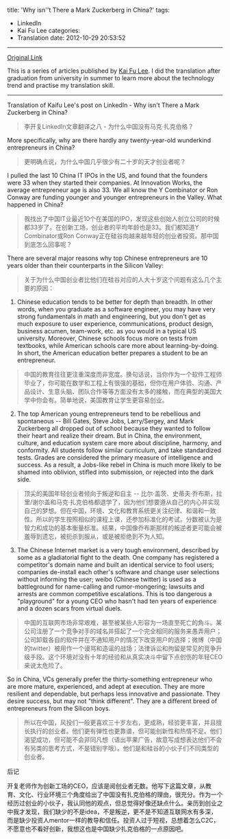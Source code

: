 title: 'Why isn''t There a Mark Zuckerberg in China?'
tags:
  - LinkedIn
  - Kai Fu Lee
categories:
  - Translation
date: 2012-10-29 20:53:52
---
[Original Link](https://www.linkedin.com/today/post/article/20121016140933-416648-why-isn-t-there-a-mark-zuckerberg-in-china)

This is a series of articles published by [Kai Fu Lee](https://www.linkedin.com/profile/view?id=416648&authType=name&authToken=GZNe&ref=CONTENT&goback=%2Empd2_*1_*1_*1_*1_*1_*1_20121002150727*5416648*5the*5chinese*5user*5is*5more*5like*5you*5than*5you*5think&trk=mp-ph-pn). I did the translation after graduation from university in summer to learn more about the technology trend and practise my translation skill.

---
Translation of Kaifu Lee's post on LinkedIn - Why isn't There a Mark Zuckerberg in China?
>李开复LinkedIn文章翻译之八 - 为什么中国没有马克·扎克伯格？

More specifically, why are there hardly any twenty-year-old wunderkind entrepreneurs in China?
>更明确点说，为什么中国几乎很少有二十岁的天才创业者呢？

I pulled the last 10 China IT IPOs in the US, and found that the founders were 33 when they started their companies. At Innovation Works, the average entrepreneur age is also 33. We all know the Y Combinator or Ron Conway are funding younger and younger entrepreneurs in the Valley. What happened in China?
>我找出了中国IT业最近10个在美国的IPO，发现这些创始人创立公司的时候都33岁了。在创新工场，创业者的平均年龄也是33。我们都知道Y Combinator或Ron Conway正在硅谷向越来越年轻的创业者投资。那中国到底怎么回事呢？

There are several major reasons why top Chinese entrepreneurs are 10 years older than their counterparts in the Silicon Valley:
>关于为什么中国创业者比他们在硅谷对应的人大十岁这个问题有这么几个主要的原因：

1. Chinese education tends to be better for depth than breadth. In other words, when you graduate as a software engineer, you may have very strong fundamentals in math and engineering, but you don't get as much exposure to user experience, communications, product design, business acumen, team-work, etc. as you would in a typical US university. Moreover, Chinese schools focus more on tests from textbooks, while American schools care more about learning-by-doing. In short, the American education better prepares a student to be an entrepreneur.
>中国的教育往往更注重深度而非宽度。换句话说，当你作为一个软件工程师毕业了，你可能在数学和工程上有很强的基础，但你在用户体验、沟通、产品设计、生意头脑、团队合作等等方面没有太多的接触，而在典型的美国大学中你会有。简单地说，美国教育让学生更容易创业。
2. The top American young entrepreneurs tend to be rebellious and spontaneous -- Bill Gates, Steve Jobs, Larry/Sergey, and Mark Zuckerberg all dropped out of school because they wanted to follow their heart and realize their dream. But in China, the environment, culture, and education system care more about discipline, harmony, and conformity. All students follow similar curriculum, and take standardized tests. Grades are considered the primary measure of intelligence and success. As a result, a Jobs-like rebel in China is much more likely to be shamed into oblivion, stifled into submission, or rejected into the dark side.
>顶尖的美国年轻创业者倾向于叛逆和自主 -- 比尔·盖茨、史蒂夫·乔布斯，拉里/谢尔盖和马克·扎克伯格都退学了，因为他们想要遵从自己的内心并实现自己的梦想。但在中国，环境、文化和教育系统更关注纪律、和谐和一致性。所以的学生按照相似的课程上课，还参加标准化的考试。分数被认为是智力和成功的基本衡量标准。结果，中国像乔布斯那样的叛逆者更可能会被羞辱到遗忘，被扼杀到服从，或是被拒绝到不为人知。
3. The Chinese Internet market is a very tough environment, described by some as a gladiatorial fight to the death. One company has registered a competitor's domain name and built an identical service to fool users; companies de-install each other's software and change user selections without informing the user; weibo (Chinese twitter) is used as a battleground for name-calling and rumor-mongering; lawsuits and arrests are common competitive escalations. This is too dangerous a "playground" for a young CEO who hasn't had ten years of experience and a dozen scars from virtual duels.
>中国的互联网市场非常艰难，甚至被某些人形容为一场直至死亡的角斗。某公司注册了一个竞争对手的域名并搭起了一个完全相同的服务来愚弄用户；公司卸载各自的软件并在不通知用户的情况下改变用户的选择；微博（中国的twitter）被用作一个谩骂和造谣的战场；法律诉讼和拘留是常见的竞争升级手段。这个环境对没有十年的经验和从真实决斗中留下点创伤的年轻CEO来说太危险了。

So in China, VCs generally prefer the thirty-something entrepreneur who are more mature, experienced, and adept at execution. They are more resilient and dependable, but perhaps less innovative and passionate. They desire success, but may not "think different". They are a different breed of entrepreneurs from the Silicon boys.
>所以在中国，风投们一般更喜欢三十岁左右，更成熟，经验更丰富，并且擅长执行的创业者。他们更有弹性也更靠谱，但可能创新性和热情不足。他们渴望成功，但可能不会非同凡想（语出苹果广告，故意写成想表达他们不会有另类的思考方式，不是错别字哦）。他们是和硅谷的小伙子们不同类型的创业者。

后记

开复老师作为创新工场的CEO，应该是阅创业者无数。他写下这篇文章，从教育、文化、行业环境三个角度给出了中国没有扎克伯格的理由，很充分。作为一个经历过创业的小伙子，我认同他的观点，但总觉得好像还缺点什么。亲历到创业之中我才发现，我们缺少的不是idea，不是叛逆，更不是不知道互联网水有多深，而是缺少投资人mentor一样的教导和信任。投资人过于短视，总想着怎么C2C，不愿意也不看好创新，我想这也是中国缺少扎克伯格的一点原因吧。

